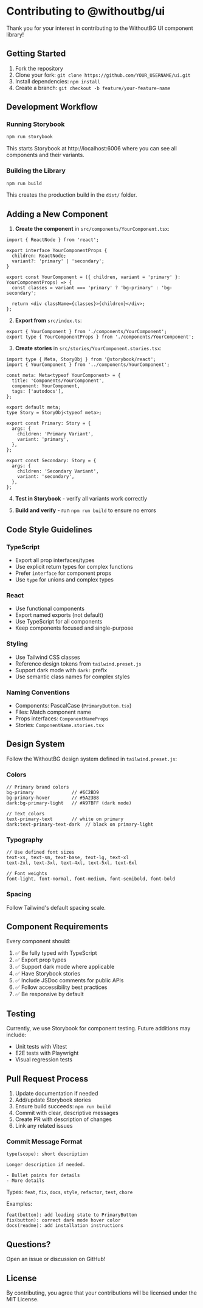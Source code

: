 # Contributing to @withoutbg/ui

Thank you for your interest in contributing to the WithoutBG UI component library!

## Getting Started

1. Fork the repository
2. Clone your fork: `git clone https://github.com/YOUR_USERNAME/ui.git`
3. Install dependencies: `npm install`
4. Create a branch: `git checkout -b feature/your-feature-name`

## Development Workflow

### Running Storybook

```bash
npm run storybook
```

This starts Storybook at http://localhost:6006 where you can see all components and their variants.

### Building the Library

```bash
npm run build
```

This creates the production build in the `dist/` folder.

## Adding a New Component

1. **Create the component** in `src/components/YourComponent.tsx`:

```tsx
import { ReactNode } from 'react';

export interface YourComponentProps {
  children: ReactNode;
  variant?: 'primary' | 'secondary';
}

export const YourComponent = ({ children, variant = 'primary' }: YourComponentProps) => {
  const classes = variant === 'primary' ? 'bg-primary' : 'bg-secondary';
  
  return <div className={classes}>{children}</div>;
};
```

2. **Export from** `src/index.ts`:

```tsx
export { YourComponent } from './components/YourComponent';
export type { YourComponentProps } from './components/YourComponent';
```

3. **Create stories** in `src/stories/YourComponent.stories.tsx`:

```tsx
import type { Meta, StoryObj } from '@storybook/react';
import { YourComponent } from '../components/YourComponent';

const meta: Meta<typeof YourComponent> = {
  title: 'Components/YourComponent',
  component: YourComponent,
  tags: ['autodocs'],
};

export default meta;
type Story = StoryObj<typeof meta>;

export const Primary: Story = {
  args: {
    children: 'Primary Variant',
    variant: 'primary',
  },
};

export const Secondary: Story = {
  args: {
    children: 'Secondary Variant',
    variant: 'secondary',
  },
};
```

4. **Test in Storybook** - verify all variants work correctly

5. **Build and verify** - run `npm run build` to ensure no errors

## Code Style Guidelines

### TypeScript

- Export all prop interfaces/types
- Use explicit return types for complex functions
- Prefer `interface` for component props
- Use `type` for unions and complex types

### React

- Use functional components
- Export named exports (not default)
- Use TypeScript for all components
- Keep components focused and single-purpose

### Styling

- Use Tailwind CSS classes
- Reference design tokens from `tailwind.preset.js`
- Support dark mode with `dark:` prefix
- Use semantic class names for complex styles

### Naming Conventions

- Components: PascalCase (`PrimaryButton.tsx`)
- Files: Match component name
- Props interfaces: `ComponentNameProps`
- Stories: `ComponentName.stories.tsx`

## Design System

Follow the WithoutBG design system defined in `tailwind.preset.js`:

### Colors

```tsx
// Primary brand colors
bg-primary              // #6C2BD9
bg-primary-hover        // #5A23B8
dark:bg-primary-light   // #A97BFF (dark mode)

// Text colors
text-primary-text       // white on primary
dark:text-primary-text-dark  // black on primary-light
```

### Typography

```tsx
// Use defined font sizes
text-xs, text-sm, text-base, text-lg, text-xl
text-2xl, text-3xl, text-4xl, text-5xl, text-6xl

// Font weights
font-light, font-normal, font-medium, font-semibold, font-bold
```

### Spacing

Follow Tailwind's default spacing scale.

## Component Requirements

Every component should:

1. ✅ Be fully typed with TypeScript
2. ✅ Export prop types
3. ✅ Support dark mode where applicable
4. ✅ Have Storybook stories
5. ✅ Include JSDoc comments for public APIs
6. ✅ Follow accessibility best practices
7. ✅ Be responsive by default

## Testing

Currently, we use Storybook for component testing. Future additions may include:
- Unit tests with Vitest
- E2E tests with Playwright
- Visual regression tests

## Pull Request Process

1. Update documentation if needed
2. Add/update Storybook stories
3. Ensure build succeeds: `npm run build`
4. Commit with clear, descriptive messages
5. Create PR with description of changes
6. Link any related issues

### Commit Message Format

```
type(scope): short description

Longer description if needed.

- Bullet points for details
- More details
```

Types: `feat`, `fix`, `docs`, `style`, `refactor`, `test`, `chore`

Examples:
```
feat(button): add loading state to PrimaryButton
fix(button): correct dark mode hover color
docs(readme): add installation instructions
```

## Questions?

Open an issue or discussion on GitHub!

## License

By contributing, you agree that your contributions will be licensed under the MIT License.


